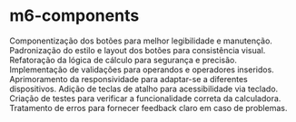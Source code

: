 # m6-components

Componentização dos botões para melhor legibilidade e manutenção.
Padronização do estilo e layout dos botões para consistência visual.
Refatoração da lógica de cálculo para segurança e precisão.
Implementação de validações para operandos e operadores inseridos.
Aprimoramento da responsividade para adaptar-se a diferentes dispositivos.
Adição de teclas de atalho para acessibilidade via teclado.
Criação de testes para verificar a funcionalidade correta da calculadora.
Tratamento de erros para fornecer feedback claro em caso de problemas.
